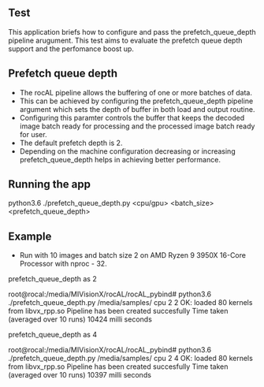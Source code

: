##  Test
This application briefs how to configure and pass the prefetch_queue_depth pipeline arugument.
This  test  aims to evaluate the prefetch queue depth support and the perfomance boost up.

## Prefetch queue depth
* The rocAL pipeline allows the buffering of one or more batches of data.
* This can be achieved by configuring the prefetch_queue_depth  pipeline argument which sets the depth of buffer in both load and output routine.
* Configuring this paramter controls the buffer that keeps the decoded image batch ready for processing and the processed image batch ready for user.
* The default prefetch depth is 2.
* Depending on the machine configuration decreasing or increasing   prefetch_queue_depth helps in achieving better performance.

## Running the app
python3.6 ./prefetch_queue_depth.py  <path to the dataset> <cpu/gpu> <batch_size> <prefetch_queue_depth>

## Example
* Run with 10 images and batch size 2 on AMD Ryzen 9 3950X 16-Core Processor with nproc - 32.

prefetch_queue_depth as 2

root@rocal:/media/MIVisionX/rocAL/rocAL_pybind# python3.6 ./prefetch_queue_depth.py /media/samples/ cpu 2 2
OK: loaded 80 kernels from libvx_rpp.so
Pipeline has been created succesfully
Time taken (averaged over 10 runs)  10424 milli seconds

prefetch_queue_depth as 4

root@rocal:/media/MIVisionX/rocAL/rocAL_pybind# python3.6 ./prefetch_queue_depth.py /media/samples/ cpu 2 4
OK: loaded 80 kernels from libvx_rpp.so
Pipeline has been created succesfully
Time taken (averaged over 10 runs)  10397 milli seconds